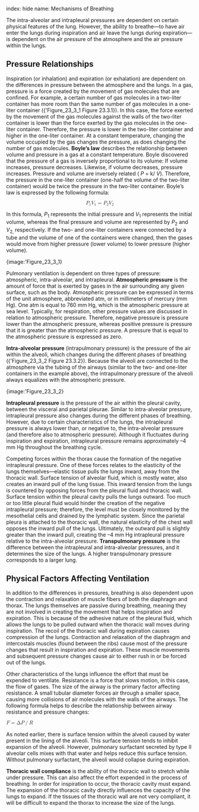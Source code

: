 index: hide
name: Mechanisms of Breathing

The intra-alveolar and intrapleural pressures are dependent on certain physical features of the lung. However, the ability to breathe—to have air enter the lungs during inspiration and air leave the lungs during expiration—is dependent on the air pressure of the atmosphere and the air pressure within the lungs.

## Pressure Relationships

Inspiration (or inhalation) and expiration (or exhalation) are dependent on the differences in pressure between the atmosphere and the lungs. In a gas, pressure is a force created by the movement of gas molecules that are confined. For example, a certain number of gas molecules in a two-liter container has more room than the same number of gas molecules in a one-liter container ({'Figure_23_3_1 Figure 23.3.1}). In this case, the force exerted by the movement of the gas molecules against the walls of the two-liter container is lower than the force exerted by the gas molecules in the one-liter container. Therefore, the pressure is lower in the two-liter container and higher in the one-liter container. At a constant temperature, changing the volume occupied by the gas changes the pressure, as does changing the number of gas molecules.  **Boyle’s law** describes the relationship between volume and pressure in a gas at a constant temperature. Boyle discovered that the pressure of a gas is inversely proportional to its volume: If volume increases, pressure decreases. Likewise, if volume decreases, pressure increases. Pressure and volume are inversely related ( *P* = k/ *V*). Therefore, the pressure in the one-liter container (one-half the volume of the two-liter container) would be twice the pressure in the two-liter container. Boyle’s law is expressed by the following formula:

<math display="block" xmlns:q="http://cnx.rice.edu/qml/1.0" xmlns:m="http://www.w3.org/1998/Math/MathML" xmlns:bib="http://bibtexml.sf.net/" xmlns:md="http://cnx.rice.edu/mdml" xmlns="http://cnx.rice.edu/cnxml"> <mrow>  <msub>   <mi>P</mi>   <mn>1</mn>  </msub>  <msub>   <mi>V</mi>   <mn>1</mn>  </msub>  <mo>=</mo><msub>   <mi>P</mi>   <mn>2</mn>  </msub>  <msub>   <mi>V</mi>   <mn>2</mn>  </msub>   </mrow></math>

In this formula,  *P*<sub>1</sub> represents the initial pressure and  *V*<sub>1</sub> represents the initial volume, whereas the final pressure and volume are represented by  *P*<sub>2</sub> and  *V*<sub>2, </sub>respectively. If the two- and one-liter containers were connected by a tube and the volume of one of the containers were changed, then the gases would move from higher pressure (lower volume) to lower pressure (higher volume).


{image:'Figure_23_3_1}
        

Pulmonary ventilation is dependent on three types of pressure: atmospheric, intra-alveolar, and intrapleural.  **Atmospheric pressure** is the amount of force that is exerted by gases in the air surrounding any given surface, such as the body. Atmospheric pressure can be expressed in terms of the unit atmosphere, abbreviated atm, or in millimeters of mercury (mm Hg). One atm is equal to 760 mm Hg, which is the atmospheric pressure at sea level. Typically, for respiration, other pressure values are discussed in relation to atmospheric pressure. Therefore, negative pressure is pressure lower than the atmospheric pressure, whereas positive pressure is pressure that it is greater than the atmospheric pressure. A pressure that is equal to the atmospheric pressure is expressed as zero.

 **Intra-alveolar pressure** (intrapulmonary pressure) is the pressure of the air within the alveoli, which changes during the different phases of breathing ({'Figure_23_3_2 Figure 23.3.2}). Because the alveoli are connected to the atmosphere via the tubing of the airways (similar to the two- and one-liter containers in the example above), the intrapulmonary pressure of the alveoli always equalizes with the atmospheric pressure.


{image:'Figure_23_3_2}
        

 **Intrapleural pressure** is the pressure of the air within the pleural cavity, between the visceral and parietal pleurae. Similar to intra-alveolar pressure, intrapleural pressure also changes during the different phases of breathing. However, due to certain characteristics of the lungs, the intrapleural pressure is always lower than, or negative to, the intra-alveolar pressure (and therefore also to atmospheric pressure). Although it fluctuates during inspiration and expiration, intrapleural pressure remains approximately –4 mm Hg throughout the breathing cycle.

Competing forces within the thorax cause the formation of the negative intrapleural pressure. One of these forces relates to the elasticity of the lungs themselves—elastic tissue pulls the lungs inward, away from the thoracic wall. Surface tension of alveolar fluid, which is mostly water, also creates an inward pull of the lung tissue. This inward tension from the lungs is countered by opposing forces from the pleural fluid and thoracic wall. Surface tension within the pleural cavity pulls the lungs outward. Too much or too little pleural fluid would hinder the creation of the negative intrapleural pressure; therefore, the level must be closely monitored by the mesothelial cells and drained by the lymphatic system. Since the parietal pleura is attached to the thoracic wall, the natural elasticity of the chest wall opposes the inward pull of the lungs. Ultimately, the outward pull is slightly greater than the inward pull, creating the –4 mm Hg intrapleural pressure relative to the intra-alveolar pressure.  **Transpulmonary pressure** is the difference between the intrapleural and intra-alveolar pressures, and it determines the size of the lungs. A higher transpulmonary pressure corresponds to a larger lung.

## Physical Factors Affecting Ventilation

In addition to the differences in pressures, breathing is also dependent upon the contraction and relaxation of muscle fibers of both the diaphragm and thorax. The lungs themselves are passive during breathing, meaning they are not involved in creating the movement that helps inspiration and expiration. This is because of the adhesive nature of the pleural fluid, which allows the lungs to be pulled outward when the thoracic wall moves during inspiration. The recoil of the thoracic wall during expiration causes compression of the lungs. Contraction and relaxation of the diaphragm and intercostals muscles (found between the ribs) cause most of the pressure changes that result in inspiration and expiration. These muscle movements and subsequent pressure changes cause air to either rush in or be forced out of the lungs.

Other characteristics of the lungs influence the effort that must be expended to ventilate. Resistance is a force that slows motion, in this case, the flow of gases. The size of the airway is the primary factor affecting resistance. A small tubular diameter forces air through a smaller space, causing more collisions of air molecules with the walls of the airways. The following formula helps to describe the relationship between airway resistance and pressure changes:

<math xmlns:q="http://cnx.rice.edu/qml/1.0" xmlns:m="http://www.w3.org/1998/Math/MathML" xmlns:bib="http://bibtexml.sf.net/" xmlns:md="http://cnx.rice.edu/mdml" xmlns="http://cnx.rice.edu/cnxml"> <mrow>  <mi>F</mi>  <mo>=</mo>  <mo>∆</mo>  <mi>P</mi>  <mo>/</mo>  <mi>R</mi> </mrow></math>

As noted earlier, there is surface tension within the alveoli caused by water present in the lining of the alveoli. This surface tension tends to inhibit expansion of the alveoli. However, pulmonary surfactant secreted by type II alveolar cells mixes with that water and helps reduce this surface tension. Without pulmonary surfactant, the alveoli would collapse during expiration.

 **Thoracic wall compliance** is the ability of the thoracic wall to stretch while under pressure. This can also affect the effort expended in the process of breathing. In order for inspiration to occur, the thoracic cavity must expand. The expansion of the thoracic cavity directly influences the capacity of the lungs to expand. If the tissues of the thoracic wall are not very compliant, it will be difficult to expand the thorax to increase the size of the lungs.
